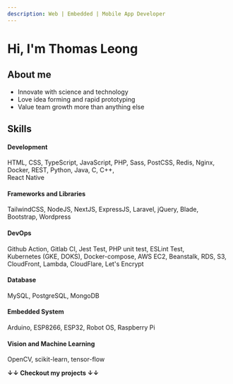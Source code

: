 ```yaml
---
description: Web | Embedded | Mobile App Developer
---
```


# Hi, I'm Thomas Leong

## About me

* Innovate with science and technology
* Love idea forming and rapid prototyping
* Value team growth more than anything else

## Skills

#### Development

HTML, CSS, TypeScript, JavaScript, PHP, Sass, PostCSS, Redis, Nginx, Docker, REST, Python, Java, C, C++, \
React Native

#### Frameworks and Libraries

TailwindCSS, NodeJS, NextJS, ExpressJS, Laravel, jQuery, Blade, Bootstrap, Wordpress

#### DevOps

Github Action, Gitlab CI, Jest Test, PHP unit test, ESLint Test,\
Kubernetes (GKE, DOKS), Docker-compose, AWS EC2, Beanstalk, RDS, S3, CloudFront, Lambda, CloudFlare, Let's Encrypt

#### Database

MySQL, PostgreSQL, MongoDB

#### Embedded System

Arduino, ESP8266, ESP32, Robot OS, Raspberry Pi

#### Vision and Machine Learning

OpenCV, scikit-learn, tensor-flow



**↓↓ Checkout my projects ↓↓**

